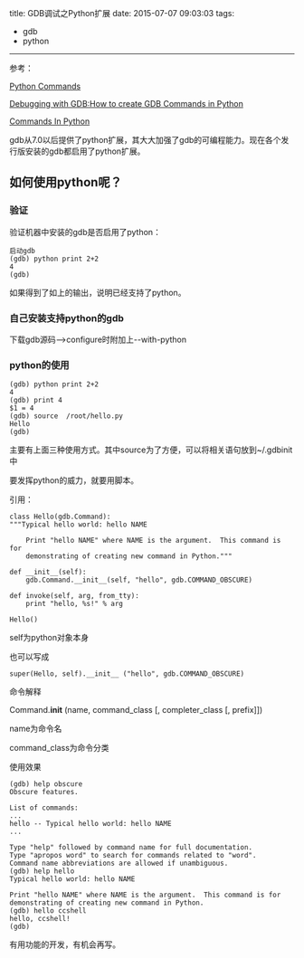title: GDB调试之Python扩展
date: 2015-07-07 09:03:03
tags:
- gdb
- python

---
参考：

[Python Commands](http://sourceware.org/gdb/onlinedocs/gdb/Python-Commands.html#Python-Commands)

[Debugging with GDB:How to create GDB Commands in Python](http://www.cinsk.org/wiki/Debugging_with_GDB:_How_to_create_GDB_Commands_in_Python)

[Commands In Python](http://sourceware.org/gdb/onlinedocs/gdb/Commands-In-Python.html#Commands-In-Python)

gdb从7.0以后提供了python扩展，其大大加强了gdb的可编程能力。现在各个发行版安装的gdb都启用了python扩展。

## 如何使用python呢？
### 验证
验证机器中安装的gdb是否启用了python：

	启动gdb
	(gdb) python print 2+2
	4
	(gdb)
如果得到了如上的输出，说明已经支持了python。

### 自己安装支持python的gdb
下载gdb源码—>configure时附加上--with-python
### python的使用
	(gdb) python print 2+2
	4
	(gdb) print 4
	$1 = 4
	(gdb) source  /root/hello.py
	Hello
	(gdb)
主要有上面三种使用方式。其中source为了方便，可以将相关语句放到~/.gdbinit中

要发挥python的威力，就要用脚本。

引用：
	
	class Hello(gdb.Command):
    """Typical hello world: hello NAME

		Print "hello NAME" where NAME is the argument.  This command is for
		demonstrating of creating new command in Python."""

    def __init__(self):
        gdb.Command.__init__(self, "hello", gdb.COMMAND_OBSCURE)

    def invoke(self, arg, from_tty):
        print "hello, %s!" % arg

	Hello()

self为python对象本身

也可以写成

	super(Hello, self).__init__ ("hello", gdb.COMMAND_OBSCURE)

命令解释

Command.__init__ (name, command_class [, completer_class [, prefix]])

name为命令名

command_class为命令分类

使用效果

	(gdb) help obscure
	Obscure features.

	List of commands:
	...
	hello -- Typical hello world: hello NAME
	...

	Type "help" followed by command name for full documentation.
	Type "apropos word" to search for commands related to "word".
	Command name abbreviations are allowed if unambiguous.
	(gdb) help hello
	Typical hello world: hello NAME
	
	Print "hello NAME" where NAME is the argument.  This command is for
	demonstrating of creating new command in Python.
	(gdb) hello ccshell
	hello, ccshell!
	(gdb)

有用功能的开发，有机会再写。